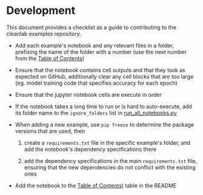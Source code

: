 # Development

This document provides a checklist as a guide to contributing to the cleanlab examples repository.

- Add each example's notebook and any relevant files in a folder, prefixing the name of the folder with a number (use the next number from the [Table of Contents](https://github.com/cleanlab/examples#table-of-contents))

- Ensure that the notebook contains cell outputs and that they look as expected on GitHub, additionally clear any cell blocks that are too large (eg. model training code that specifies accuracy for each epoch)

- Ensure that the jupyter notebook cells are execute in order

- If the notebook takes a long time to run or is hard to auto-execute, add its folder name to the `ignore_folders` list in [run_all_notebooks.py](run_all_notebooks.py)

- When adding a new example, use `pip freeze` to determine the package versions that are used, then

    1. create a `requirements.txt` file in the specific example's folder, and add the notebook's dependency specifications there
    
    2. add the dependency specifications in the main `requirements.txt` file, ensuring that the new dependencies do not conflict with the existing ones

- Add the notebook to the [Table of Contents](https://github.com/cleanlab/examples#table-of-contents))
 table in the README